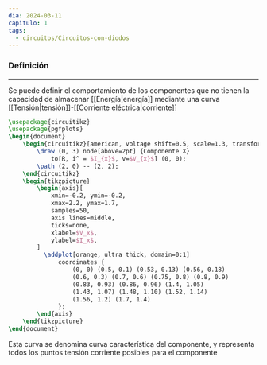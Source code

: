 ```yaml
---
dia: 2024-03-11
capitulo: 1
tags:
  - circuitos/Circuitos-con-diodos
---
```

### Definición
---
Se puede definir el comportamiento de los componentes que no tienen la capacidad de almacenar [[Energía|energía]] mediante una curva [[Tensión|tensión]]-[[Corriente eléctrica|corriente]] 

```tikz
\usepackage{circuitikz} 
\usepackage{pgfplots}
\begin{document} 
	\begin{circuitikz}[american, voltage shift=0.5, scale=1.3, transform shape, thick]
		\draw (0, 3) node[above=2pt] {Componente X} 
			to[R, i^ = $I_{x}$, v=$V_{x}$] (0, 0);
		\path (2, 0) -- (2, 2);
	\end{circuitikz}
	\begin{tikzpicture}
		\begin{axis}[
			xmin=-0.2, ymin=-0.2,
			xmax=2.2, ymax=1.7, 
			samples=50,
			axis lines=middle,
			ticks=none,
			xlabel=$V_x$,
			ylabel=$I_x$,
		]
		  \addplot[orange, ultra thick, domain=0:1] 
			  coordinates { 
				  (0, 0) (0.5, 0.1) (0.53, 0.13) (0.56, 0.18)
				  (0.6, 0.3) (0.7, 0.6) (0.75, 0.8) (0.8, 0.9)
				  (0.83, 0.93) (0.86, 0.96) (1.4, 1.05)
				  (1.43, 1.07) (1.48, 1.10) (1.52, 1.14)
				  (1.56, 1.2) (1.7, 1.4)
			  };
		\end{axis}
	\end{tikzpicture}
\end{document}
```

Esta curva se denomina curva característica del componente, y representa todos los puntos tensión corriente posibles para el componente